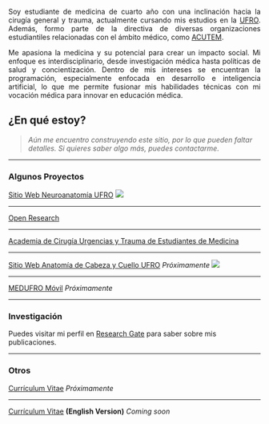 <p align="justify">Soy estudiante de medicina de cuarto año con una inclinación hacia la cirugía general y trauma, actualmente cursando  mis estudios en la <a href="https://www.ufro.cl">UFRO</a>. Además, formo parte de la directiva de diversas organizaciones estudiantiles relacionadas con el ámbito médico, como <a href="https://acutem.cl">ACUTEM</a>.</p>
  <p align="justify">Me apasiona la medicina y su potencial para crear un impacto social. Mi enfoque es interdisciplinario, desde investigación médica hasta políticas de salud y concientización. Dentro de mis intereses se encuentran la programación, especialmente enfocada en desarrollo e inteligencia artificial, lo que me permite fusionar mis habilidades técnicas con mi vocación médica para innovar en educación médica.</p>

## ¿En qué estoy?

> *Aún me encuentro construyendo este sitio, por lo que pueden faltar detalles. Si quieres saber algo más, puedes contactarme.*

---

### Algunos Proyectos

[Sitio Web Neuroanatomía UFRO](https://neuroanatomia.ufro.cl)
<img src="https://github.com/camiladiazh/camiladiazh.github.io/assets/73513072/8bf6b486-d052-4e6f-ab7d-cc1b73311e24"/>

---

[Open Research](https://instagram.com/openresearch.cl)

---

[Academia de Cirugía Urgencias y Trauma de Estudiantes de Medicina](https://acutem.cl)

---

[Sitio Web Anatomía de Cabeza y Cuello UFRO]() *Próximamente*
<img src="https://github.com/camiladiazh/camiladiazh.github.io/assets/73513072/430d7d02-e125-43c4-aecd-f08b46472770"/>

---

[MEDUFRO Móvil]() *Próximamente*

---

### Investigación

Puedes visitar mi perfil en [Research Gate](https://www.researchgate.net/profile/Camila-Diaz-Hermosilla-2) para saber sobre mis publicaciones.

---

### Otros

[Currículum Vitae]() *Próximamente*

---

[Currículum Vitae]() **(English Version)** *Coming soon*
